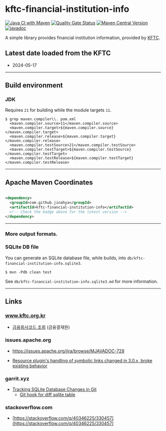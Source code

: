 # kftc-financial-institution-info

[![Java CI with Maven](https://github.com/jinahya/kftc-financial-institution-info/actions/workflows/maven.yml/badge.svg)](https://github.com/jinahya/kftc-financial-institution-info/actions/workflows/maven.yml)
[![Quality Gate Status](https://sonarcloud.io/api/project_badges/measure?project=jinahya_kftc-financial-institution-info&metric=alert_status)](https://sonarcloud.io/summary/new_code?id=jinahya_kftc-financial-institution-info)
[![Maven Central Version](https://img.shields.io/maven-central/v/com.github.jinahya/kftc-financial-institution-info)](https://search.maven.org/artifact/com.github.jinahya/kftc-financial-institution-info)
[![javadoc](https://javadoc.io/badge2/com.github.jinahya/kftc-financial-institution-info/javadoc.svg)](https://javadoc.io/doc/com.github.jinahya/kftc-financial-institution-info)

A simple library provides financial institution information, provided
by [KFTC](https://www.kftc.or.kr/kftc/data/EgovBankListMove.do).

## Latest date loaded from the KFTC

* 2024-05-17

---

## Build environment

### JDK

Requires `21` for building while the module targets `11`.

```text
$ grep maven.compiler\\. pom.xml
  <maven.compiler.source>11</maven.compiler.source>
  <maven.compiler.target>${maven.compiler.source}</maven.compiler.target>
  <maven.compiler.release>${maven.compiler.target}</maven.compiler.release>
  <maven.compiler.testSource>21</maven.compiler.testSource>
  <maven.compiler.testTarget>${maven.compiler.testSource}</maven.compiler.testTarget>
  <maven.compiler.testRelease>${maven.compiler.testTarget}</maven.compiler.testRelease>
```

---

## Apache Maven Coordinates

```xml

<dependency>
  <groupId>com.github.jinahya</groupId>
  <artifactId>kftc-financial-institution-info</artifactId>
  <!-- Check the badge above for the latest version -->
</dependency>
```

---

### More output formats.

### SQLite DB file

You can generate an SQLite database file, while builds, into `db/kftc-financial-institution-info.sqlite3`.

```shell
$ mvn -Pdb clean test
```

See `db/kftc-financial-institution-info.sqlite3.md` for more information.

---

## Links

### www.kftc.org.kr

* [금융회사코드 조회](https://www.kftc.or.kr/kftc/data/EgovBankListMove.do) (금융결재원)

### issues.apache.org

* https://issues.apache.org/jira/browse/MJAVADOC-728

* [Resource plugin's handling of symbolic links changed in 3.0.x, broke existing behavior](https://issues.apache.org/jira/browse/MRESOURCES-237)

### garrit.xyz

* [Tracking SQLite Database Changes in Git](https://garrit.xyz/posts/2023-11-01-tracking-sqlite-database-changes-in-git)
    * [Git hook for diff sqlite table
      ](https://stackoverflow.com/a/21789167/330457)

### stackoverflow.com

* [https://stackoverflow.com/q/40346225/330457](https://stackoverflow.com/q/40346225/330457)
